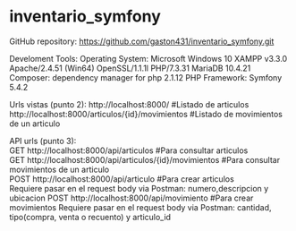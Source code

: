 # inventario_symfony

GitHub repository: https://github.com/gaston431/inventario_symfony.git

Develoment Tools:
	Operating System: Microsoft Windows 10
	XAMPP v3.3.0
		Apache/2.4.51 (Win64) OpenSSL/1.1.1l PHP/7.3.31 MariaDB 10.4.21
	Composer: dependency manager for php 2.1.12 
	PHP Framework: Symfony 5.4.2	

Urls vistas (punto 2):
	http://localhost:8000/								#Listado de articulos
	http://localhost:8000/articulos/{id}/movimientos	#Listado de movimientos de un articulo

API urls (punto 3): 	
	GET http://localhost:8000/api/articulos  					#Para consultar articulos  	
	GET http://localhost:8000/api/articulos/{id}/movimientos  	#Para consultar movimientos de un articulo	
	POST http://localhost:8000/api/articulo  					#Para crear articulos		
		Requiere pasar en el request body via Postman: numero,descripcion y ubicacion
	POST http://localhost:8000/api/movimiento  					#Para crear movimientos
		Requiere pasar en el request body via Postman: cantidad, tipo(compra, venta o recuento) y articulo_id
